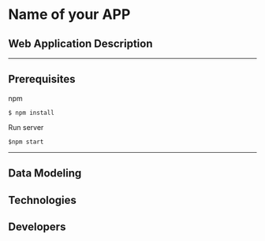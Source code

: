 # Name of your APP



## Web Application Description 


---
## Prerequisites

npm  
```
$ npm install
```

Run server
```
$npm start
```
---
## Data Modeling






## Technologies




## Developers
